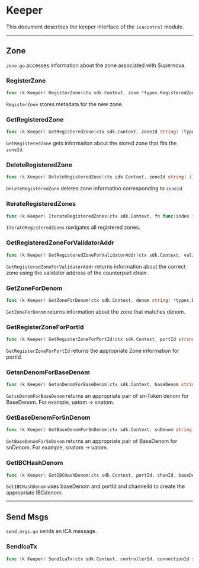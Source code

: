 # Keeper

This document describes the keeper interface of the `icacontrol` module.

---

## Zone

`zone.go` accesses information about the zone associated with Supernova.

### RegisterZone
```go
func (k Keeper) RegisterZone(ctx sdk.Context, zone *types.RegisteredZone) {}
```

`RegisterZone` stores metadata for the new zone.

### GetRegisteredZone
```go
func (k Keeper) GetRegisteredZone(ctx sdk.Context, zoneId string) (types.RegisteredZone, bool) {}
```

`GetRegisteredZone` gets information about the stored zone that fits the `zoneId`.

### DeleteRegisteredZone
```go
func (k Keeper) DeleteRegisteredZone(ctx sdk.Context, zoneId string) {}
```

`DeleteRegisteredZone` deletes zone information corresponding to `zoneId`.

### IterateRegisteredZones
```go
func (k Keeper) IterateRegisteredZones(ctx sdk.Context, fn func(index int64, zoneInfo types.RegisteredZone) (stop bool)) {}
```

`IterateRegisteredZones` navigates all registered zones.

### GetRegisteredZoneForValidatorAddr
```go
func (k Keeper) GetRegisteredZoneForValidatorAddr(ctx sdk.Context, validatorAddr string) *types.RegisteredZone {}
```

`GetRegisteredZoneForValidatorAddr` returns information about the correct zone using the validator address of the counterpart chain.

### GetZoneForDenom
```go
func (k Keeper) GetZoneForDenom(ctx sdk.Context, denom string) *types.RegisteredZone {}
```

`GetZoneForDenom` returns information about the zone that matches denom.

### GetRegisterZoneForPortId
```go
func (k Keeper) GetRegisterZoneForPortId(ctx sdk.Context, portId string) (*types.RegisteredZone, bool) {}
```

`GetRegisterZoneForPortId` returns the appropriate Zone information for portId.

### GetsnDenomForBaseDenom
```go
func (k Keeper) GetsnDenomForBaseDenom(ctx sdk.Context, baseDenom string) string {}
```

`GetsnDenomForBaseDenom` returns an appropriate pair of sn-Token denom for BaseDenom.
For example, uatom -> snatom.

### GetBaseDenomForSnDenom
```go
func (k Keeper) GetBaseDenomForSnDenom(ctx sdk.Context, snDenom string) string {}
```

`GetBaseDenomForSnDenom` returns an appropriate pair of BaseDenom for snDenom.
For example, snatom -> uatom.

### GetIBCHashDenom
```go
func (k Keeper) GetIBCHashDenom(ctx sdk.Context, portId, chanId, baseDenom string) string {}
```

`GetIBCHashDenom` uses baseDenom and portId and channelId to create the appropriate IBCdenom.

---

## Send Msgs
`send_msgs.go` sends an ICA message.

### SendIcaTx
```go
func (k Keeper) SendIcaTx(ctx sdk.Context, controllerId, connectionId string, msgs []sdk.Msg) error {}
```